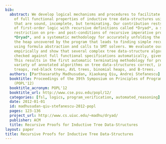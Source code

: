 ```yaml
---
bib:
  abstract: We develop logical mechanisms and procedures to facilitate the verification
    of full functional properties of inductive tree data-structures using recursion
    that are sound, incomplete, but terminating. Our contribution rests in a new extension
    of first-order logic with recursive definitions called *Dryad*, a syntactical
    restriction on pre- and post-conditions of recursive imperative programs using
    *Dryad*, and a systematic methodology for accurately unfolding the footprint on
    the heap uncovered by the program that leads to finding simple recursive proofs
    using formula abstraction and calls to SMT solvers. We evaluate our methodology
    empirically and show that several complex tree data-structure algorithms can be
    checked against full functional specifications automatically, given pre- and post-conditions.
    This results in the first automatic terminating methodology for proving a wide
    variety of annotated algorithms on tree data-structures correct, including max-heaps,
    treaps, red-black trees, AVL trees, binomial heaps, and B-trees.
  authors: [Parthasarathy Madhusudan, Xiaokang Qiu, Andrei Stefanescu]
  booktitle: Proceedings of the 39th Symposium on Principles of Programming Languages
    (POPL'12)
  booktitle_acronym: POPL'12
  booktitle_url: http://www.cse.psu.edu/popl/12/
  categories: [fsl, logics, program_verification, automated_reasoning]
  date: 2012-01-01
  id: madhusudan-qiu-stefanescu-2012-popl
  pages: 123-136
  project_url: http://www.cs.uiuc.edu/~madhu/dryad/
  publisher: ACM
  title: Recursive Proofs for Inductive Tree Data-Structures
layout: paper
title: Recursive Proofs for Inductive Tree Data-Structures
---
```

